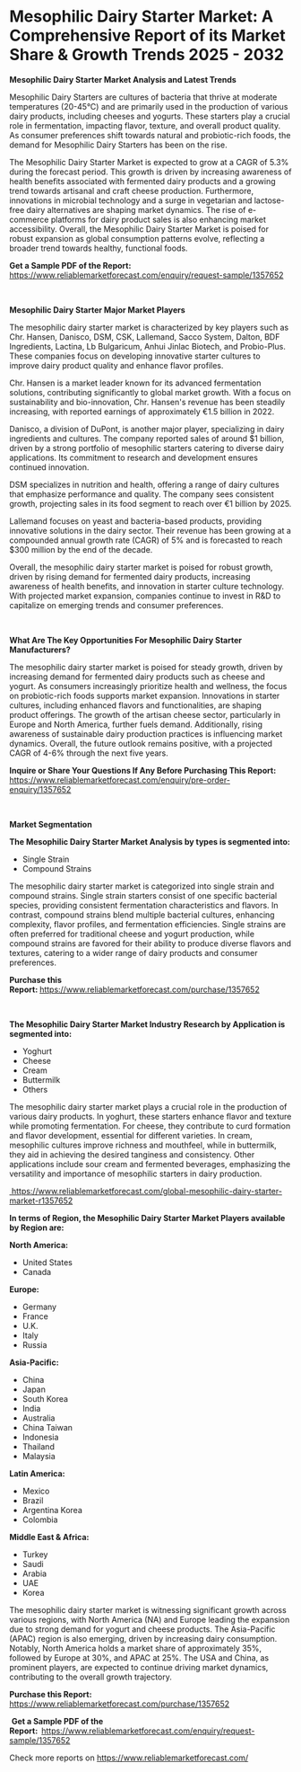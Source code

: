 <p><h1>Mesophilic Dairy Starter Market: A Comprehensive Report of its Market Share & Growth Trends 2025 - 2032</h1></p><p><strong>Mesophilic Dairy Starter Market Analysis and Latest Trends</strong></p>
<p><p>Mesophilic Dairy Starters are cultures of bacteria that thrive at moderate temperatures (20-45°C) and are primarily used in the production of various dairy products, including cheeses and yogurts. These starters play a crucial role in fermentation, impacting flavor, texture, and overall product quality. As consumer preferences shift towards natural and probiotic-rich foods, the demand for Mesophilic Dairy Starters has been on the rise.</p><p>The Mesophilic Dairy Starter Market is expected to grow at a CAGR of 5.3% during the forecast period. This growth is driven by increasing awareness of health benefits associated with fermented dairy products and a growing trend towards artisanal and craft cheese production. Furthermore, innovations in microbial technology and a surge in vegetarian and lactose-free dairy alternatives are shaping market dynamics. The rise of e-commerce platforms for dairy product sales is also enhancing market accessibility. Overall, the Mesophilic Dairy Starter Market is poised for robust expansion as global consumption patterns evolve, reflecting a broader trend towards healthy, functional foods.</p></p>
<p><strong>Get a Sample PDF of the Report:&nbsp;</strong> <a href="https://www.reliablemarketforecast.com/enquiry/request-sample/1357652?utm_campaign=2280&utm_medium=2&utm_source=Github&utm_content=ia&utm_term=15022025&utm_id=mesophilic-dairy-starter">https://www.reliablemarketforecast.com/enquiry/request-sample/1357652</a></p>
<p>&nbsp;</p>
<p><strong>Mesophilic Dairy Starter Major Market Players</strong></p>
<p><p>The mesophilic dairy starter market is characterized by key players such as Chr. Hansen, Danisco, DSM, CSK, Lallemand, Sacco System, Dalton, BDF Ingredients, Lactina, Lb Bulgaricum, Anhui Jinlac Biotech, and Probio-Plus. These companies focus on developing innovative starter cultures to improve dairy product quality and enhance flavor profiles.</p><p>Chr. Hansen is a market leader known for its advanced fermentation solutions, contributing significantly to global market growth. With a focus on sustainability and bio-innovation, Chr. Hansen's revenue has been steadily increasing, with reported earnings of approximately €1.5 billion in 2022.</p><p>Danisco, a division of DuPont, is another major player, specializing in dairy ingredients and cultures. The company reported sales of around $1 billion, driven by a strong portfolio of mesophilic starters catering to diverse dairy applications. Its commitment to research and development ensures continued innovation.</p><p>DSM specializes in nutrition and health, offering a range of dairy cultures that emphasize performance and quality. The company sees consistent growth, projecting sales in its food segment to reach over €1 billion by 2025.</p><p>Lallemand focuses on yeast and bacteria-based products, providing innovative solutions in the dairy sector. Their revenue has been growing at a compounded annual growth rate (CAGR) of 5% and is forecasted to reach $300 million by the end of the decade.</p><p>Overall, the mesophilic dairy starter market is poised for robust growth, driven by rising demand for fermented dairy products, increasing awareness of health benefits, and innovation in starter culture technology. With projected market expansion, companies continue to invest in R&D to capitalize on emerging trends and consumer preferences.</p></p>
<p>&nbsp;</p>
<p><strong>What Are The Key Opportunities For Mesophilic Dairy Starter Manufacturers?</strong></p>
<p><p>The mesophilic dairy starter market is poised for steady growth, driven by increasing demand for fermented dairy products such as cheese and yogurt. As consumers increasingly prioritize health and wellness, the focus on probiotic-rich foods supports market expansion. Innovations in starter cultures, including enhanced flavors and functionalities, are shaping product offerings. The growth of the artisan cheese sector, particularly in Europe and North America, further fuels demand. Additionally, rising awareness of sustainable dairy production practices is influencing market dynamics. Overall, the future outlook remains positive, with a projected CAGR of 4-6% through the next five years.</p></p>
<p><strong>Inquire or Share Your Questions If Any Before Purchasing This Report:</strong> <a href="https://www.reliablemarketforecast.com/enquiry/pre-order-enquiry/1357652?utm_campaign=2280&utm_medium=2&utm_source=Github&utm_content=ia&utm_term=15022025&utm_id=mesophilic-dairy-starter">https://www.reliablemarketforecast.com/enquiry/pre-order-enquiry/1357652</a></p>
<p>&nbsp;</p>
<p><strong>Market Segmentation</strong></p>
<p><strong>The Mesophilic Dairy Starter Market Analysis by types is segmented into:</strong></p>
<p><ul><li>Single Strain</li><li>Compound Strains</li></ul></p>
<p><p>The mesophilic dairy starter market is categorized into single strain and compound strains. Single strain starters consist of one specific bacterial species, providing consistent fermentation characteristics and flavors. In contrast, compound strains blend multiple bacterial cultures, enhancing complexity, flavor profiles, and fermentation efficiencies. Single strains are often preferred for traditional cheese and yogurt production, while compound strains are favored for their ability to produce diverse flavors and textures, catering to a wider range of dairy products and consumer preferences.</p></p>
<p><strong>Purchase this Report:&nbsp;</strong><a href="https://www.reliablemarketforecast.com/purchase/1357652?utm_campaign=2280&utm_medium=2&utm_source=Github&utm_content=ia&utm_term=15022025&utm_id=mesophilic-dairy-starter">https://www.reliablemarketforecast.com/purchase/1357652</a></p>
<p>&nbsp;</p>
<p><strong>The Mesophilic Dairy Starter Market Industry Research by Application is segmented into:</strong></p>
<p><ul><li>Yoghurt</li><li>Cheese</li><li>Cream</li><li>Buttermilk</li><li>Others</li></ul></p>
<p><p>The mesophilic dairy starter market plays a crucial role in the production of various dairy products. In yoghurt, these starters enhance flavor and texture while promoting fermentation. For cheese, they contribute to curd formation and flavor development, essential for different varieties. In cream, mesophilic cultures improve richness and mouthfeel, while in buttermilk, they aid in achieving the desired tanginess and consistency. Other applications include sour cream and fermented beverages, emphasizing the versatility and importance of mesophilic starters in dairy production.</p></p>
<p><a href="https://www.reliablemarketforecast.com/global-mesophilic-dairy-starter-market-r1357652?utm_campaign=2280&utm_medium=2&utm_source=Github&utm_content=ia&utm_term=15022025&utm_id=mesophilic-dairy-starter">&nbsp;https://www.reliablemarketforecast.com/global-mesophilic-dairy-starter-market-r1357652</a></p>
<p><strong>In terms of Region, the Mesophilic Dairy Starter Market Players available by Region are:</strong></p>
<p>
    <p> <strong> North America: </strong>
        <ul>
            <li>United States</li>
            <li>Canada</li>
        </ul>
        </p> 
    <p> <strong> Europe: </strong>
        <ul>
            <li>Germany</li>
            <li>France</li>
            <li>U.K.</li>
            <li>Italy</li>
            <li>Russia</li>
        </ul>
        </p> 
    <p> <strong> Asia-Pacific: </strong>
        <ul>
            <li>China</li>
            <li>Japan</li>
            <li>South Korea</li>
            <li>India</li>
            <li>Australia</li>
            <li>China Taiwan</li>
            <li>Indonesia</li>
            <li>Thailand</li>
            <li>Malaysia</li>
        </ul>
        </p> 
    <p> <strong> Latin America: </strong>
        <ul>
            <li>Mexico</li>
            <li>Brazil</li>
            <li>Argentina Korea</li>
            <li>Colombia</li>
        </ul>
        </p> 
    <p> <strong> Middle East & Africa: </strong>
        <ul>
            <li>Turkey</li>
            <li>Saudi</li>
            <li>Arabia</li>
            <li>UAE</li>
            <li>Korea</li>
        </ul>
    </p>
    </p>
<p><p>The mesophilic dairy starter market is witnessing significant growth across various regions, with North America (NA) and Europe leading the expansion due to strong demand for yogurt and cheese products. The Asia-Pacific (APAC) region is also emerging, driven by increasing dairy consumption. Notably, North America holds a market share of approximately 35%, followed by Europe at 30%, and APAC at 25%. The USA and China, as prominent players, are expected to continue driving market dynamics, contributing to the overall growth trajectory.</p></p>
<p><strong>Purchase this Report: </strong><a href="https://www.reliablemarketforecast.com/purchase/1357652?utm_campaign=2280&utm_medium=2&utm_source=Github&utm_content=ia&utm_term=15022025&utm_id=mesophilic-dairy-starter">https://www.reliablemarketforecast.com/purchase/1357652</a></p>
<p>&nbsp;<strong>Get a Sample PDF of the Report:&nbsp;&nbsp;</strong><a href="https://www.reliablemarketforecast.com/enquiry/request-sample/1357652?utm_campaign=2280&utm_medium=2&utm_source=Github&utm_content=ia&utm_term=15022025&utm_id=mesophilic-dairy-starter">https://www.reliablemarketforecast.com/enquiry/request-sample/1357652</a></p>
<p><strong></strong></p>
<p>Check more reports on <a href="https://www.reliablemarketforecast.com/?utm_campaign=2280&utm_medium=2&utm_source=Github&utm_content=ia&utm_term=15022025&utm_id=mesophilic-dairy-starter">https://www.reliablemarketforecast.com/</a></p>